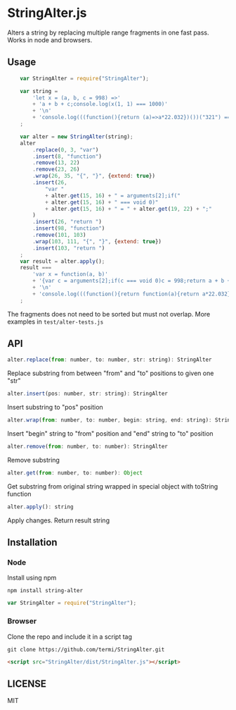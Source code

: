 # StringAlter.js
Alters a string by replacing multiple range fragments in one fast pass.
Works in node and browsers.



## Usage
```javascript
    var StringAlter = require("StringAlter");

    var string =
        'let x = (a, b, c = 998) =>'
        + 'a + b + c;console.log(x(1, 1) === 1000)'
        + '\n'
        + 'console.log(((function(){return (a)=>a*22.032})())("321") === "321"*22.032)'
    ;

    var alter = new StringAlter(string);
    alter
        .replace(0, 3, "var")
        .insert(8, "function")
        .remove(13, 22)
        .remove(23, 26)
        .wrap(26, 35, "{", "}", {extend: true})
        .insert(26,
            "var "
            + alter.get(15, 16) + " = arguments[2];if("
            + alter.get(15, 16) + " === void 0)"
            + alter.get(15, 16) + " = " + alter.get(19, 22) + ";"
        )
        .insert(26, "return ")
        .insert(98, "function")
        .remove(101, 103)
        .wrap(103, 111, "{", "}", {extend: true})
        .insert(103, "return ")
    ;
    var result = alter.apply();
    result ===
        'var x = function(a, b)'
        + '{var c = arguments[2];if(c === void 0)c = 998;return a + b + c};console.log(x(1, 1) === 1000)'
        + '\n'
        + 'console.log(((function(){return function(a){return a*22.032}})())("321") === "321"*22.032)'
    ;

```

The fragments does not need to be sorted but must not overlap. More examples in `test/alter-tests.js`

## API

```javascript
alter.replace(from: number, to: number, str: string): StringAlter
```
Replace substring from between "from" and "to" positions to given one "str"

```javascript
alter.insert(pos: number, str: string): StringAlter
```
Insert substring to "pos" position

```javascript
alter.wrap(from: number, to: number, begin: string, end: string): StringAlter
```
Insert "begin" string to "from" position and "end" string to "to" position

```javascript
alter.remove(from: number, to: number): StringAlter
```
Remove substring

```javascript
alter.get(from: number, to: number): Object
```
Get substring from original string wrapped in special object with toString function

```javascript
alter.apply(): string
```
Apply changes. Return result string


## Installation

### Node
Install using npm

    npm install string-alter

```javascript
var StringAlter = require("StringAlter");
```

### Browser

Clone the repo and include it in a script tag

    git clone https://github.com/termi/StringAlter.git

```html
<script src="StringAlter/dist/StringAlter.js"></script>
```

## LICENSE

MIT
